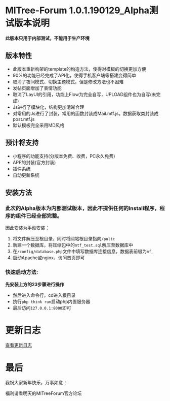 # MlTree-Forum 1.0.1.190129_Alpha测试版本说明

**此版本只用于内部测试，不能用于生产环境**

## 版本特性
 - 此版本重新构架的template的构造方法，使得对模板的切换更加方便
 - 90%的功能已经完成了API化，使得手机客户端等搭建变得简单
 - 取消了夜间模式、切换主题模式，但是修改方法也不困难
 - 发帖页面增加了表情功能
 - 取消了LayUI的引用，功能上Flow为完全自写，UPLOAD组件也为自写(未完成)
 - Js进行了模块化，结构更加清晰合理
 - 对常用的Js进行了封装，常用的函数封装成Mail.mtf.js。数据获取类封装成post.mtf.js
 - 默认模板完全采用MD风格
## 预计将支持
 - 小程序的功能支持(分版本免费、收费，PC永久免费)
 - APP的封装(官方封装)
 - 插件系统
 - 自动更新系统

## 安装方法
### 此次的Alpha版本为内部测试版本，因此不提供任何的Install程序，程序的组件已经全部完整。
因此安装为手动安装：
 1. 将文件解压至根目录，同时将网站根目录指向`/pulic`
 2. 新建一个数据库，将压缩包中的`mtf_test.sql`解压至数据库中
 3. 在`/config/database.php`文件中填写数据库连接信息，数据表前缀为`mf_`
 4. 启动Apache或nginx，访问首页即可
 
### 快速启动方法:
 **先安装上方的23步骤进行操作**
 - 然后进入命令行，cd进入根目录
 - 执行`php think run`启动php内置服务器
 - 最后访问`127.0.0.1:8000`即可

# 更新日志
[查看更新日志](/CHANGELOG.md)


# 最后
我祝大家新年快乐，万事如意！

福利请看明天的MlTreeForum官方论坛
